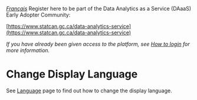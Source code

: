 _[Français](../../fr/InscrivezProjet)_
Register here to be part of the Data Analytics as a Service (DAaaS) Early Adopter Community:

[https://www.statcan.gc.ca/data-analytics-service](https://www.statcan.gc.ca/data-analytics-service) 

_If you have already been given access to the platform, see [How to login](Login.md) for more information._

# Change Display Language

See [Language](Language.md) page to find out how to change the display language.
